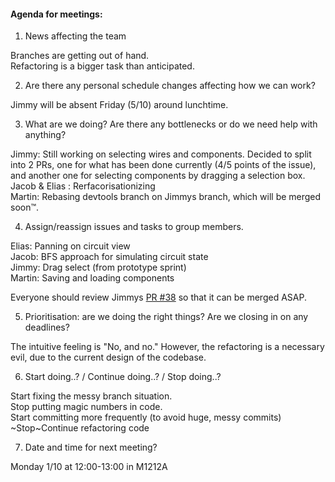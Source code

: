 ####  Agenda for meetings:

1. News affecting the team

Branches are getting out of hand.  
Refactoring is a bigger task than anticipated.  

2. Are there any personal schedule changes affecting how we can work?

Jimmy will be absent Friday (5/10) around lunchtime.

3. What are we doing? Are there any bottlenecks or do we need help with anything?

Jimmy: Still working on selecting wires and components. Decided to split into 2 PRs, 
one for what has been done currently (4/5 points of the issue), and another one for selecting components by dragging a selection box.  
Jacob & Elias : Rerfacorisationizing  
Martin: Rebasing devtools branch on Jimmys branch, which will be merged soon™.

4. Assign/reassign issues and tasks to group members.

Elias: Panning on circuit view  
Jacob: BFS approach for simulating circuit state  
Jimmy: Drag select (from prototype sprint)  
Martin: Saving and loading components  

Everyone should review Jimmys [PR #38](https://github.com/NeonSky/OpenLogicGateSimulator/pull/38) so that it can be merged ASAP.

5. Prioritisation: are we doing the right things? Are we closing in on any deadlines?

The intuitive feeling is "No, and no." However, the refactoring is a necessary evil, due to the current design of the codebase.

6. Start doing..? / Continue doing..? / Stop doing..?

Start fixing the messy branch situation.  
Stop putting magic numbers in code.  
Start committing more frequently (to avoid huge, messy commits)  
~Stop~Continue refactoring code  

7. Date and time for next meeting?

Monday 1/10 at 12:00-13:00 in M1212A
